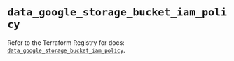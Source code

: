 # `data_google_storage_bucket_iam_policy`

Refer to the Terraform Registry for docs: [`data_google_storage_bucket_iam_policy`](https://registry.terraform.io/providers/hashicorp/google/6.11.1/docs/data-sources/storage_bucket_iam_policy).
